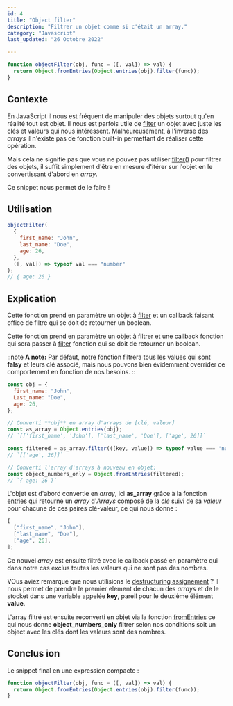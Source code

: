 ```yaml
---
id: 4
title: "Object filter"
description: "Filtrer un objet comme si c'était un array."
category: "Javascript"
last_updated: "26 Octobre 2022"

---
```


```js
function objectFilter(obj, func = ([, val]) => val) {
  return Object.fromEntries(Object.entries(obj).filter(func));
}
```

## Contexte

En JavaScript il nous est fréquent de manipuler des objets surtout qu'en réalité tout est objet. Il nous est parfois utile de [filter](https://developer.mozilla.org/en-US/docs/Web/JavaScript/Reference/Global_Objects/Array/filter) un objet avec juste les clés et valeurs qui nous intéressent. Malheureusement, à l'inverse des _arrays_ il n'existe pas de fonction built-in permettant de réaliser cette opération. 

Mais cela ne signifie pas que vous ne pouvez pas utiliser [filter()](https://developer.mozilla.org/en-US/docs/Web/JavaScript/Reference/Global_Objects/Array/filter) pour filtrer des objets, il suffit simplement d'être en mesure d'itérer sur l'objet en le convertissant d'abord en _array_.

Ce snippet nous permet de le faire !

## Utilisation

```js
objectFilter(
  {
    first_name: "John",
    last_name: "Doe",
    age: 26,
  },
  ([, val]) => typeof val === "number"
);
// { age: 26 }
```

## Explication

Cette fonction prend en paramètre un objet à [filter](https://developer.mozilla.org/en-US/docs/Web/JavaScript/Reference/Global_Objects/Array/filter) et un callback faisant office de filtre qui se doit de retourner un boolean.

Cette fonction prend en paramètre un objet à filtrer et une callback fonction qui sera passer à [filter](https://developer.mozilla.org/en-US/docs/Web/JavaScript/Reference/Global_Objects/Array/filter) fonction qui se doit de retourner un boolean.

::note
**A note:** Par défaut, notre fonction filtrera tous les values qui sont **falsy** et leurs clé associé, mais nous pouvons bien évidemment overrider ce comportement en fonction de nos besoins.
::

```js
const obj = {
  first_name: "John",
  Last_name: "Doe",
  age: 26,
};

// Converti **obj** en array d'arrays de [clé, valeur]
const as_array = Object.entries(obj);
// `[['first_name', 'John'], ['last_name', 'Doe'], ['age', 26]]`

const filtered = as_array.filter(([key, value]) => typeof value === 'number');
// `[['age', 26]]`

// Converti l'array d'arrays à nouveau en objet:
const object_numbers_only = Object.fromEntries(filtered);
// `{ age: 26 }`
```

L'objet est d'abord convertie en _array_, ici **as_array** grâce à la fonction [entries](https://developer.mozilla.org/en-US/docs/Web/JavaScript/Reference/Global_Objects/Object/entries) qui retourne un _array_ d'_Arrays_ composé de la _clé_ suivi de sa _valeur_ pour chacune de ces paires clé-valeur, ce qui nous donne :

```js
[
  ["first_name", "John"],
  ["last_name", "Doe"],
  ["age", 26],
];
```

Ce nouvel _array_ est ensuite filtré avec le callback passé en paramètre qui dans notre cas exclus toutes les valeurs qui ne sont pas des nombres.

VOus aviez remarqué que nous utilisions le [destructuring assignement](https://developer.mozilla.org/en-US/docs/Web/JavaScript/Reference/Operators/Destructuring_assignment) ? Il nous permet de prendre le premier element de chacun des *arrays* et de le stocket dans une variable appelée **key**, pareil pour le deuxième élément **value**.

L'array filtré est ensuite reconverti en objet via la fonction [fromEntries](https://developer.mozilla.org/en-US/docs/Web/JavaScript/Reference/Global_Objects/Object/fromEntries) ce qui nous donne **object_numbers_only** filtrer selon nos conditions soit un object avec les clés dont les valeurs sont des nombres.

## Conclus  ion

Le snippet final en une expression compacte :

```js
function objectFilter(obj, func = ([, val]) => val) {
  return Object.fromEntries(Object.entries(obj).filter(func));
}
```

